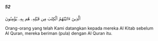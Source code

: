 ##### 52

<span class="ayah">ٱلَّذِينَ ءَاتَيْنَٰهُمُ ٱلْكِتَٰبَ مِن قَبْلِهِۦ هُم بِهِۦ يُؤْمِنُونَ</span>

<span class="ayah_translation">Orang-orang yang telah Kami datangkan kepada mereka Al Kitab sebelum Al Quran, mereka beriman (pula) dengan Al Quran itu.</span>
